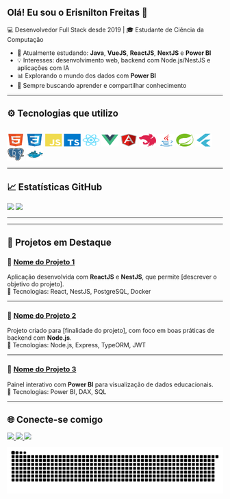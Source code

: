 ## Olá! Eu sou o Erisnilton Freitas 👋

💻 Desenvolvedor Full Stack desde 2019 | 🎓 Estudante de Ciência da Computação

- 🚀 Atualmente estudando: **Java**, **VueJS**, **ReactJS**, **NextJS** e **Power BI**
- 💡 Interesses: desenvolvimento web, backend com Node.js/NestJS e aplicações com IA
- 📊 Explorando o mundo dos dados com **Power BI**
- 🧠 Sempre buscando aprender e compartilhar conhecimento

---

## ⚙️ Tecnologias que utilizo

<div style="display: inline_block"><br>
  <img title="HTML5" alt="HTML5" height="30" width="40" src="https://raw.githubusercontent.com/devicons/devicon/master/icons/html5/html5-original.svg">
  <img title="CSS3" alt="CSS3" height="30" width="40" src="https://raw.githubusercontent.com/devicons/devicon/master/icons/css3/css3-original.svg">
  <img title="JavaScript" alt="JavaScript" height="30" width="40" src="https://raw.githubusercontent.com/devicons/devicon/master/icons/javascript/javascript-plain.svg">
  <img title="TypeScript" alt="TypeScript" height="30" width="40" src="https://raw.githubusercontent.com/devicons/devicon/master/icons/typescript/typescript-plain.svg">
  <img title="ReactJS" alt="ReactJS" height="30" width="40" src="https://raw.githubusercontent.com/devicons/devicon/master/icons/react/react-original.svg">
  <img title="VueJS" alt="VueJS" height="30" width="40" src="https://raw.githubusercontent.com/devicons/devicon/master/icons/vuejs/vuejs-original.svg">
  <img title="Angular" alt="Angular" height="30" width="40" src="https://raw.githubusercontent.com/devicons/devicon/master/icons/angularjs/angularjs-original.svg">
  <img title="NestJS" alt="NestJS" height="30" width="40" src="https://raw.githubusercontent.com/devicons/devicon/master/icons/nestjs/nestjs-plain.svg">
  <img title="Java" alt="Java" height="30" width="40" src="https://raw.githubusercontent.com/devicons/devicon/master/icons/java/java-original.svg">
  <img title="Spring Boot" alt="Spring Boot" height="30" width="40" src="https://raw.githubusercontent.com/devicons/devicon/master/icons/spring/spring-original.svg">
  <img title="Flutter" alt="Flutter" height="30" width="40" src="https://raw.githubusercontent.com/devicons/devicon/master/icons/flutter/flutter-plain.svg">
  <img title="PostgreSQL" alt="PostgreSQL" height="30" width="40" src="https://raw.githubusercontent.com/devicons/devicon/master/icons/postgresql/postgresql-original.svg">
  <img title="Docker" alt="Docker" height="30" width="40" src="https://raw.githubusercontent.com/devicons/devicon/master/icons/docker/docker-original.svg">
</div>

---

## 📈 Estatísticas GitHub

<div>
  <img height="180em" src="https://github-readme-stats.vercel.app/api?username=erisnilton&show_icons=true&theme=dark&include_all_commits=true&count_private=true"/>
  <img height="180em" src="https://github-readme-stats.vercel.app/api/top-langs/?username=erisnilton&layout=compact&langs_count=7&theme=dark"/>
</div>

---
---

## 🚀 Projetos em Destaque

### 📌 [Nome do Projeto 1](https://github.com/erisnilton/nome-do-projeto-1)
Aplicação desenvolvida com **ReactJS** e **NestJS**, que permite [descrever o objetivo do projeto].  
🔧 Tecnologias: React, NestJS, PostgreSQL, Docker

---

### 📌 [Nome do Projeto 2](https://github.com/erisnilton/nome-do-projeto-2)
Projeto criado para [finalidade do projeto], com foco em boas práticas de backend com **Node.js**.  
🔧 Tecnologias: Node.js, Express, TypeORM, JWT

---

### 📌 [Nome do Projeto 3](https://github.com/erisnilton/nome-do-projeto-3)
Painel interativo com **Power BI** para visualização de dados educacionais.  
🔧 Tecnologias: Power BI, DAX, SQL

---

## 🌐 Conecte-se comigo

<div>
  <a href="https://discord.gg/Erisnilton#6599" target="_blank">
    <img src="https://img.shields.io/badge/Discord-7289DA?style=for-the-badge&logo=discord&logoColor=white" />
  </a> 
  <a href="mailto:contato@erisnilton.dev">
    <img src="https://img.shields.io/badge/Gmail-D14836?style=for-the-badge&logo=gmail&logoColor=white" />
  </a>
  <a href="https://www.linkedin.com/in/erisnilton" target="_blank">
    <img src="https://img.shields.io/badge/LinkedIn-0077B5?style=for-the-badge&logo=linkedin&logoColor=white" />
  </a> 
</div>

![Snake animation](https://github.com/erisnilton/erisnilton/blob/output/github-contribution-grid-snake.svg)
